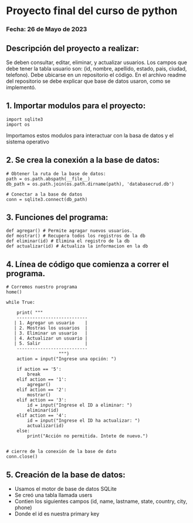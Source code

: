 # Proyecto final del curso de python 
### Fecha: 26 de Mayo de 2023


## Descripción del proyecto a realizar:
<p>
Se deben consultar, editar, eliminar, y actualizar usuarios. Los campos que debe tener la tabla usuario son: (id, nombre, apellido, estado, pais, ciudad, telefono). Debe ubicarse en un repositorio el código. En el archivo readme del repositorio se debe explicar que base de datos usaron, como se implementó.
<p>

## 1. Importar modulos para el proyecto:
```
import sqlite3
import os 
```
<p>
Importamos estos modulos para interactuar con la basa de datos y el sistema operativo
<p>

## 2. Se crea la conexión a la base de datos:
```
# Obtener la ruta de la base de datos:
path = os.path.abspath(__file__)
db_path = os.path.join(os.path.dirname(path), 'databasecrud.db')

# Conectar a la base de datos
conn = sqlite3.connect(db_path)
```

## 3. Funciones del programa:
```
def agregar() # Permite agragar nuevos usuarios.
def mostrar() # Recupera todos los registros de la db
def eliminar(id) # Elimina el registro de la db
def actualizar(id) # Actualiza la informacion en la db
```
## 4. Línea de código que comienza a correr el programa.
```
# Corremos nuestro programa
home()

while True:
  
    print( """
    ---------------------------      
   | 1. Agregar un usuario    |
   | 2. Mostras los usuarios  |
   | 3. Eliminar un usuario   |
   | 4. Actualizar un usuario |
   | 5. Salir                 |
    ---------------------------
                    """)
    action = input("Ingrese una opción: ")
          
    if action == '5':
        break
    elif action == '1':
        agregar()
    elif action == '2':
        mostrar()
    elif action == '3':
        id = input("Ingrese el ID a eliminar: ")
        eliminar(id)
    elif action == '4':
        id = input("Ingrese el ID ha actualizar: ")
        actualizar(id)
    else:
        print("Acción no permitida. Intete de nuevo.")


# cierre de la conexión de la base de dato
conn.close()
```

## 5. Creación de la base de datos:
- Usamos el motor de base de datos SQLite
- Se creó una tabla llamada users
- Contien los siguientes campos (id, name, lastname, state, country, city, phone)
- Donde el id es nuestra primary key

